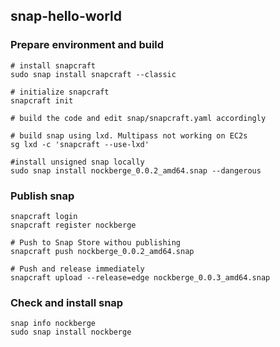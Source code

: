 ## snap-hello-world

### Prepare environment and build
```
# install snapcraft
sudo snap install snapcraft --classic 

# initialize snapcraft
snapcraft init 

# build the code and edit snap/snapcraft.yaml accordingly

# build snap using lxd. Multipass not working on EC2s
sg lxd -c 'snapcraft --use-lxd' 

#install unsigned snap locally
sudo snap install nockberge_0.0.2_amd64.snap --dangerous 
```

### Publish snap
```
snapcraft login
snapcraft register nockberge

# Push to Snap Store withou publishing
snapcraft push nockberge_0.0.2_amd64.snap

# Push and release immediately
snapcraft upload --release=edge nockberge_0.0.3_amd64.snap
```

### Check and install snap
```
snap info nockberge
sudo snap install nockberge
```